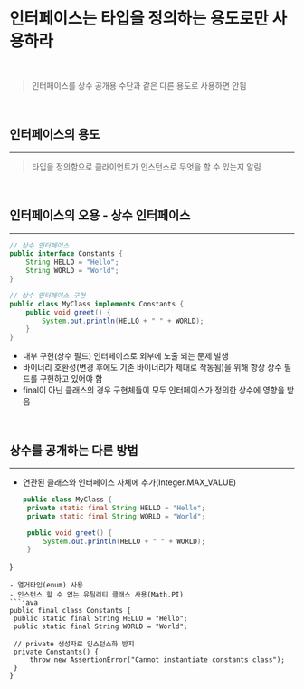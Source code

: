 # 인터페이스는 타입을 정의하는 용도로만 사용하라

<br>

> 인터페이스를 상수 공개용 수단과 같은 다른 용도로 사용하면 안됨

<br>

## 인터페이스의 용도

---

> 타입을 정의함으로 클라이언트가 인스턴스로 무엇을 할 수 있는지 알림

<br>

## 인터페이스의 오용 - 상수 인터페이스

---

```java
// 상수 인터페이스
public interface Constants {
    String HELLO = "Hello";
    String WORLD = "World";
}

// 상수 인터페이스 구현
public class MyClass implements Constants {
    public void greet() {
        System.out.println(HELLO + " " + WORLD);
    }
}
```

- 내부 구현(상수 필드) 인터페이스로 외부에 노출 되는 문제 발생
- 바이너리 호환성(변경 후에도 기존 바이너리가 제대로 작동됨)을 위해 항상 상수 필드를 구현하고 있어야 함
- final이 아닌 클래스의 경우 구현체들이 모두 인터페이스가 정의한 상수에 영향을 받음

<br>

## 상수를 공개하는 다른 방법

---

 - 연관된 클래스와 인터페이스 자체에 추가(Integer.MAX_VALUE)
   ```java
   public class MyClass {
    private static final String HELLO = "Hello";
    private static final String WORLD = "World";

    public void greet() {
        System.out.println(HELLO + " " + WORLD);
    }
}
   ```
 - 열거타입(enum) 사용
 - 인스턴스 할 수 없는 유틸리티 클래스 사용(Math.PI)
   ```java
public final class Constants {
    public static final String HELLO = "Hello";
    public static final String WORLD = "World";

    // private 생성자로 인스턴스화 방지
    private Constants() {
        throw new AssertionError("Cannot instantiate constants class");
    }
}
   ```


